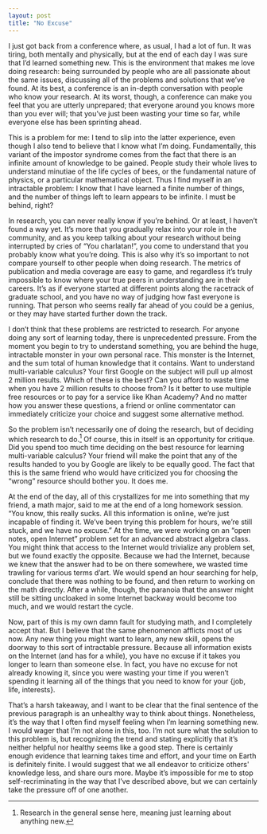 ```yaml
---
layout: post
title: "No Excuse"
---
```

I just got back from a conference where, as usual, I had a lot of fun. It was tiring, both mentally and physically, but at the end of each day I was sure that I’d learned something new. This is the environment that makes me love doing research: being surrounded by people who are all passionate about the same issues, discussing all of the problems and solutions that we’ve found. At its best, a conference is an in-depth conversation with people who know your research. At its worst, though, a conference can make you feel that you are utterly unprepared; that everyone around you knows more than you ever will; that you’ve just been wasting your time so far, while everyone else has been sprinting ahead.

This is a problem for me: I tend to slip into the latter experience, even though I also tend to believe that I know what I’m doing. Fundamentally, this variant of the impostor syndrome comes from the fact that there is an infinite amount of knowledge to be gained. People study their whole lives to understand minutiae of the life cycles of bees, or the fundamental nature of physics, or a particular mathematical object. Thus I find myself in an intractable problem: I know that I have learned a finite number of things, and the number of things left to learn appears to be infinite. I must be behind, right?

In research, you can never really know if you’re behind. Or at least, I haven’t found a way yet. It’s more that you gradually relax into your role in the community, and as you keep talking about your research without being interrupted by cries of “You charlatan!”, you come to understand that you probably know what you’re doing. This is also why it’s so important to not compare yourself to other people when doing research. The metrics of publication and media coverage are easy to game, and regardless it’s truly impossible to know where your true peers in understanding are in their careers. It’s as if everyone started at different points along the racetrack of graduate school, and you have no way of judging how fast everyone is running. That person who seems really far ahead of you could be a genius, or they may have started further down the track. 

I don’t think that these problems are restricted to research. For anyone doing any sort of learning today, there is unprecedented pressure. From the moment you begin to try to understand something, you are behind the huge, intractable monster in your own personal race. This monster is the Internet, and the sum total of human knowledge that it contains. Want to understand multi-variable calculus? Your first Google on the subject will pull up almost 2 million results. Which of these is the best? Can you afford to waste time when you have 2 million results to choose from? Is it better to use multiple free resources or to pay for a service like Khan Academy? And no matter how you answer these questions, a friend or online commentator can immediately criticize your choice and suggest some alternative method.

So the problem isn’t necessarily one of doing the research, but of deciding which research to do.[^1] Of course, this in itself is an opportunity for critique. Did you spend too much time deciding on the best resource for learning multi-variable calculus? Your friend will make the point that any of the results handed to you by Google are likely to be equally good. The fact that this is the same friend who would have criticized you for choosing the “wrong” resource should bother you. It does me. 

At the end of the day, all of this crystallizes for me into something that my friend, a math major, said to me at the end of a long homework session. “You know, this really sucks. All this information is online, we’re just incapable of finding it. We’ve been trying this problem for hours, we’re still stuck, and we have no excuse.” At the time, we were working on an “open notes, open Internet” problem set for an advanced abstract algebra class. You might think that access to the Internet would trivialize any problem set, but we found exactly the opposite. Because we had the Internet, because we knew that the answer had to be on there somewhere, we wasted time trawling for various terms d’art. We would spend an hour searching for help, conclude that there was nothing to be found, and then return to working on the math directly. After a while, though, the paranoia that the answer might still be sitting uncloaked in some Internet backway would become too much, and we would restart the cycle. 

Now, part of this is my own damn fault for studying math, and I completely accept that. But I believe that the same phenomenon afflicts most of us now. Any new thing you might want to learn, any new skill, opens the doorway to this sort of intractable pressure. Because all information exists on the Internet (and has for a while), you have no excuse if it takes you longer to learn than someone else. In fact, you have no excuse for not already knowing it, since you were wasting your time if you weren’t spending it learning all of the things that you need to know for your {job, life, interests}.

That’s a harsh takeaway, and I want to be clear that the final sentence of the previous paragraph is an unhealthy way to think about things. Nonetheless, it’s the way that I often find myself feeling when I’m learning something new. I would wager that I’m not alone in this, too. I’m not sure what the solution to this problem is, but recognizing the trend and stating explicitly that it’s neither helpful nor healthy seems like a good step. There is certainly enough evidence that learning takes time and effort, and your time on Earth is definitely finite. I would suggest that we all endeavor to criticize others' knowledge less, and share ours more. Maybe it’s impossible for me to stop self-recriminating in the way that I’ve described above, but we can certainly take the pressure off of one another. 

[^1]: Research in the general sense here, meaning just learning about anything new.
